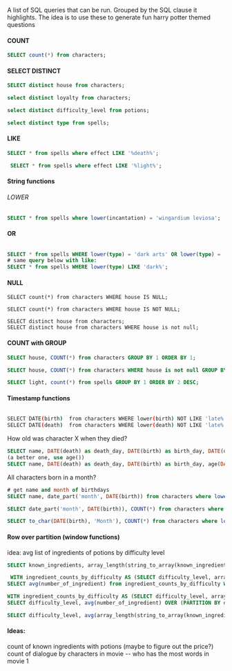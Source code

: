 A list of SQL queries that can be run. Grouped by the SQL clause it highlights. 
The idea is to use these to generate fun harry potter themed questions 



#### COUNT
```sql
SELECT count(*) from characters;


```

#### SELECT DISTINCT 

```sql
SELECT distinct house from characters; 

select distinct loyalty from characters;

select distinct difficulty_level from potions;

select distinct type from spells;
```

#### LIKE 

```sql 
SELECT * from spells where effect LIKE '%death%';

 SELECT * from spells where effect LIKE '%light%';
```

#### String functions 

###### LOWER

```sql 
SELECT * from spells where lower(incantation) = 'wingardium leviosa';
```


#### OR 

```sql

SELECT * from spells WHERE lower(type) = 'dark arts' OR lower(type) = 'dark charm';
# same query below with like:
SELECT * from spells WHERE lower(type) LIKE 'dark%';
```

#### NULL 
```
SELECT count(*) from characters WHERE house IS NULL;

SELECT count(*) from characters WHERE house IS NOT NULL;

SELECT distinct house from characters;
SELECT distinct house from characters WHERE house is not null;
```


#### COUNT with GROUP 

```sql
SELECT house, COUNT(*) from characters GROUP BY 1 ORDER BY 1;

SELECT house, COUNT(*) from characters WHERE house is not null GROUP BY 1 ORDER BY 1;

SELECT light, count(*) from spells GROUP BY 1 ORDER BY 2 DESC;

```


#### Timestamp functions

```sh 

SELECT DATE(birth)  from characters WHERE lower(birth) NOT LIKE 'late%' LIMIT 5;
SELECT DATE(death)  from characters WHERE lower(death) NOT LIKE 'late%' LIMIT 5;

``` 

How old was character X when they died? 

```sql
SELECT name, DATE(death) as death_day, DATE(birth) as birth_day, DATE(death) - DATE(birth)  from characters WHERE lower(death) NOT LIKE 'late%' AND lower(birth) NOT LIKE 'late%' LIMIT 5;
(a better one, use age())
SELECT name, DATE(death) as death_day, DATE(birth) as birth_day, age(DATE(death),DATE(birth))  from characters WHERE lower(death) NOT LIKE 'late%' AND lower(birth) NOT LIKE 'late%' LIMIT 5;
```
All characters born in a month? 
```sql 
# get name and month of birthdays
SELECT name, date_part('month', DATE(birth)) from characters where lower(birth) NOT LIKE 'late%' AND lower(birth) NOT LIKE '%-%' AND lower(birth) NOT LIKE '%,%' AND lower(birth) NOT LIKE 'pre%' AND lower(birth) NOT LIKE '%before%' AND lower(birth) NOT LIKE '%century%';

SELECT date_part('month', DATE(birth)), COUNT(*) from characters where lower(birth) NOT LIKE 'late%' AND lower(birth) NOT LIKE '%-%' AND lower(birth) NOT LIKE '%,%' AND lower(birth) NOT LIKE 'pre%' AND lower(birth) NOT LIKE '%before%' AND lower(birth) NOT LIKE '%century%' GROUP BY 1 ORDER BY 1;

SELECT to_char(DATE(birth), 'Month'), COUNT(*) from characters where lower(birth) NOT LIKE 'late%' AND lower(birth) NOT LIKE '%-%' AND lower(birth) NOT LIKE '%,%' AND lower(birth) NOT LIKE 'pre%' AND lower(birth) NOT LIKE '%before%' AND lower(birth) NOT LIKE '%century%' GROUP BY 1 ORDER BY 1;

```


#### Row over partition (window functions)

idea: avg list of ingredients of potions by difficulty level

```sql 
SELECT known_ingredients, array_length(string_to_array(known_ingredients, ','), 1) as number_of_ingredient FROM potions WHERE KNOWN_INGREDIENTS IS NOT NULL AND difficulty_level IS NOT NULL;

 WITH ingredient_counts_by_difficulty AS (SELECT difficulty_level, array_length(string_to_array(known_ingredients, ','), 1) as number_of_ingredient FROM potions WHERE KNOWN_INGREDIENTS IS NOT NULL AND difficulty_level IS NOT NULL)
SELECT avg(number_of_ingredient) from ingredient_counts_by_difficulty WHERE difficulty_level='Advanced';

WITH ingredient_counts_by_difficulty AS (SELECT difficulty_level, array_length(string_to_array(known_ingredients, ','), 1) as number_of_ingredient FROM potions WHERE KNOWN_INGREDIENTS IS NOT NULL AND difficulty_level IS NOT NULL)
SELECT difficulty_level, avg(number_of_ingredient) OVER (PARTITION BY difficulty_level) FROM ingredient_counts_by_difficulty;

SELECT difficulty_level, avg(array_length(string_to_array(known_ingredients, ','), 1)) OVER (PARTITION BY difficulty_level) FROM potions WHERE KNOWN_INGREDIENTS IS NOT NULL AND difficulty_level IS NOT NULL
```
 
#### Ideas: 

count of known ingredients with potions (maybe to figure out the price?)
count of dialogue by characters in movie -- who has the most words in movie 1 
